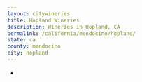 ```yaml
---
layout: citywineries
title: Hopland Wineries
description: Wineries in Hopland, CA
permalink: /california/mendocino/hopland/
state: ca
county: mendocino
city: hopland
---
```

-
